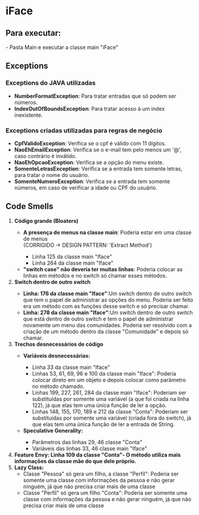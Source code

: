 # iFace
<h2> Para executar: </h2>
- Pasta Main e executar a classe main "iFace"
<h2> Exceptions </h2>
<h3> Exceptions do JAVA utilizadas </h3>
<ul>
  <li><strong>NumberFormatException</strong>: Para tratar entradas que só podem ser números.</li>
  <li><strong>IndexOutOfBoundsException</strong>: Para tratar acesso à um index inexistente.</li>
</ul>
<h3> Exceptions criadas utilizadas para regras de negócio </h3>
<ul>
  <li><strong>CpfValidoException</strong>: Verifica se o cpf é válido com 11 dígitos.</li>
  <li><strong>NaoEhEmailException</strong>: Verifica se o e-mail tem pelo menos um '@', caso contrário é inválido.</li>
  <li><strong>NaoEhOpcaoException</strong>: Verifica se a opção do menu existe.</li>
  <li><strong>SomenteLetrasException</strong>: Verifica se a entrada tem somente letras, para tratar o nome do usuário.</li> 
  <li><strong>SomenteNumeroException</strong>: Verifica se a entrada tem somente números, em caso de verificar a idade ou CPF do usuário.</li>
</ul>
<h2> Code Smells </h2>
<ol>
  <li><strong>Código grande (Bloaters)</strong></li>
  <ul>
  <li><strong>A presença de menus na classe main</strong>: Poderia estar em uma classe de menus </li> (CORRIGIDO -> DESIGN PATTERN: 'Extract Method')
    <ul>
      <li>Linha 125 da classe main "Iface"</li> 
      <li>Linha 264 da classe main "Iface"</li>
  </ul>
  <li><strong>"switch case" não deveria ter muitas linhas</strong>: Poderia colocar as linhas em métodos e no switch só chamar esses métodos.</li>
  </ul>
  <li><strong>Switch dentro de outro switch</strong></li>
  <ul>
  <li><strong>Linha: 176 da classe main "Iface"</strong>:Um switch dentro de outro switch que tem o papel de administrar as opções do menu. Poderia ser feito era um método com as funções desse switch e só precisar chamar. </li>
  <li><strong>Linha: 278 da classe main "Iface"</strong>:Um switch dentro de outro switch que está dentro de outro switch e tem o papel de administrar novamente um menu das comunidades. Poderia ser resolvido com a criação de um método dentro da classe "Comunidade" e depois só chamar.</li>
  </ul>
  <li><strong>Trechos desnecessários de código</strong></li>
    <ul>
      <li><strong>Variáveis desnecessárias: </strong> </li>
        <ul>
          <li>Linha 33 da classe main "Iface"</li>
          <li>Linhas 53, 61, 69, 96 e 100 da classe main "Iface": Poderia colocar direto em um objeto e depois colocar como parâmetro no método chamado.</li>
          <li>Linhas 199, 227, 261, 284 da classe main "Iface": Poderiam ser substituídas por somente uma variável (a que foi criada na linha 122), já que elas tem uma única função de ler a opção.</li>
          <li>Linhas 148, 155, 170, 189 e 212  da classe "Conta": Poderiam ser substituídas por somente uma variável (criada fora do switch), já que elas tem uma única função de ler a entrada de String.</li>
        </ul>
      <li><strong>Speculative Generality: </strong> </li>
         <ul>
          <li>Parâmetros das linhas 29, 46 classe "Conta" </li>
          <li>Variáveis das linhas 33, 46 classe main "Iface" </li>
        </ul>
    </ul>
  <li><strong>Feature Envy: Linha 109 da classe "Conta"- O método utiliza mais informações da classe mãe do que dele próprio.</strong></li>
  <li><strong>Lazy Class: </strong>
         <ul>
          <li>Classe "Pessoa" só gera um filho, a classe "Perfil": Poderia ser somente uma classe com informações da pessoa e não gerar ninguém, já que não precisa criar mais de uma classe</li>
          <li>Classe "Perfil" só gera um filho "Conta": Poderia ser somente uma classe com informações da pessoa e não gerar ninguém, já que não precisa criar mais de uma classe</li>
        </ul></li>
  
</ol>
